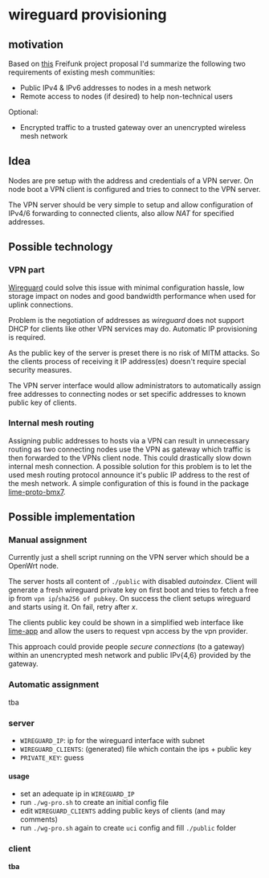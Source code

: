 # wireguard provisioning

## motivation

Based on
[this](https://projects.freifunk.net/#/projects?project=libremesh_librenet6_integrations&lang=en)
Freifunk project proposal I'd summarize the following two requirements of
existing mesh communities:

* Public IPv4 & IPv6 addresses to nodes in a mesh network
* Remote access to nodes (if desired) to help non-technical users

Optional:

* Encrypted traffic to a trusted gateway over an unencrypted wireless mesh network

## Idea

Nodes are pre setup with the address and credentials of a VPN server. On node
boot a VPN client is configured and tries to connect to the VPN server.

The VPN server should be very simple to setup and allow configuration of IPv4/6
forwarding to connected clients, also allow *NAT* for specified addresses.

## Possible technology

### VPN part

[Wireguard](https://wireguard.com) could solve this issue with minimal
configuration hassle, low storage impact on nodes and good bandwidth
performance when used for uplink connections.

Problem is the negotiation of addresses as *wireguard* does not support DHCP
for clients like other VPN services may do. Automatic IP provisioning is
required.

As the public key of the server is preset there is no risk of MITM attacks. So
the clients process of receiving it IP address(es) doesn't require special
security measures.

The VPN server interface would allow administrators to automatically assign
free addresses to connecting nodes or set specific addresses to known public
key of clients.

### Internal mesh routing

Assigning public addresses to hosts via a VPN can result in unnecessary routing as
two connecting nodes use the VPN as gateway which traffic is then forwarded to
the VPNs client node. This could drastically slow down internal mesh
connection.
A possible solution for this problem is to let the used mesh routing protocol
announce it's public IP address to the rest of the mesh network. A simple
configuration of this is found in the package
[lime-proto-bmx7](https://github.com/libremesh/lime-packages/blob/develop/packages/lime-proto-bmx7/src/bmx7.lua#L35).

## Possible implementation

### Manual assignment

Currently just a shell script running on the VPN server which should be
a OpenWrt node.

The server hosts all content of `./public` with disabled *autoindex*.
Client will generate a fresh wireguard private key on first boot and tries to
fetch a free ip from `vpn ip`/`sha256 of pubkey`. On success the client
setups wireguard and starts using it. On fail, retry after *x*.

The clients public key could be shown in a simplified web interface like
[lime-app](https://github.com/libremesh/lime-app/) and allow the users to
request vpn access by the vpn provider.

This approach could provide people *secure connections* (to a gateway) within
an unencrypted mesh network and public IPv{4,6} provided by the gateway.

### Automatic assignment

tba

### server

* `WIREGUARD_IP`: ip for the wireguard interface with subnet
* `WIREGUARD_CLIENTS`: (generated) file which contain the ips + public key
* `PRIVATE_KEY`: guess

#### usage

* set an adequate ip in `WIREGUARD_IP`
* run `./wg-pro.sh` to create an initial config file
* edit `WIREGUARD_CLIENTS` adding public keys of clients (and may comments)
* run `./wg-pro.sh` again to create `uci` config and fill `./public` folder

### client

**tba**

